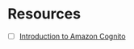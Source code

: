 # Resources

- [ ] [Introduction to Amazon Cognito](https://www.aws.training/Details/Video?id=24937)